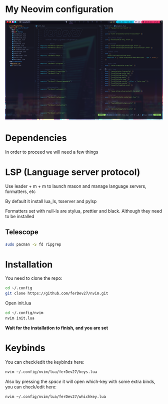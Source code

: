 # My Neovim configuration

![nvim1](./screenshots/nvim_1.png)

# Dependencies

In order to proceed we will need a few things

# LSP (Language server protocol)

Use leader + m + m to launch mason and manage language servers, formatters, etc

By default it install lua_ls, tsserver and pylsp

Formatters set with null-ls are stylua, prettier and black. Although they need 
to be installed

<h2>Telescope</h2>

```bash
sudo pacman -S fd ripgrep
```

# Installation

You need to clone the repo:

```bash
cd ~/.config
git clone https://github.com/ferDev27/nvim.git
```

Open init.lua

```bash
cd ~/.config/nvim
nvim init.lua
```

**Wait for the installation to finish, and you are set**

# Keybinds

You can check/edit the keybinds here:

```bash
nvim ~/.config/nvim/lua/ferDev27/keys.lua
```

Also by pressing the _space_ it will open which-key with some extra binds, you can check/edit here:

```bash
nvim ~/.config/nvim/lua/ferDev27/whichkey.lua
```

